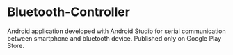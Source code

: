 # Bluetooth-Controller
Android application developed with Android Studio for serial communication between smartphone and bluetooth device. Published only on Google Play Store.
